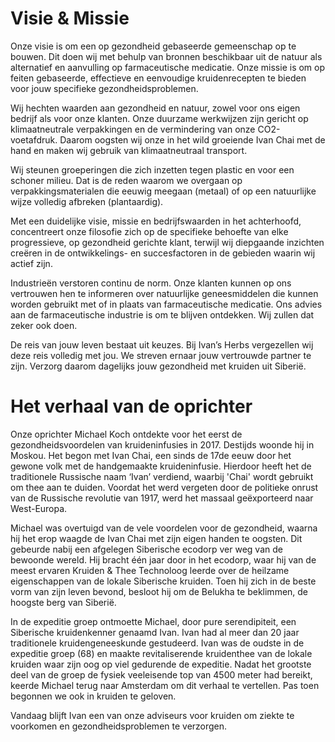 # Visie & Missie

Onze visie is om een op gezondheid gebaseerde gemeenschap op te bouwen. Dit doen wij met behulp van bronnen beschikbaar uit de natuur als alternatief en aanvulling op farmaceutische medicatie. Onze missie is om op feiten gebaseerde, effectieve en eenvoudige kruidenrecepten te bieden voor jouw specifieke gezondheidsproblemen. 

Wij hechten waarden aan gezondheid en natuur, zowel voor ons eigen bedrijf als voor onze klanten. Onze duurzame werkwijzen zijn gericht op klimaatneutrale verpakkingen en de vermindering van onze CO2-voetafdruk. Daarom oogsten wij onze in het wild groeiende Ivan Chai met de hand en maken wij gebruik van klimaatneutraal transport. 

Wij steunen groeperingen die zich inzetten tegen plastic en voor een schoner milieu. Dat is de reden waarom we overgaan op verpakkingsmaterialen die eeuwig meegaan (metaal) of op een natuurlijke wijze volledig afbreken (plantaardig).

Met een duidelijke visie, missie en bedrijfswaarden in het achterhoofd, concentreert onze filosofie zich op de specifieke behoefte van elke progressieve, op gezondheid gerichte klant, terwijl wij diepgaande inzichten creëren in de ontwikkelings- en succesfactoren in de gebieden waarin wij actief zijn.  

Industrieën verstoren continu de norm. Onze klanten kunnen op ons vertrouwen hen te informeren over natuurlijke geneesmiddelen die kunnen worden gebruikt met of in plaats van farmaceutische medicatie. Ons advies aan de farmaceutische industrie is om te blijven ontdekken. Wij zullen dat zeker ook doen.  

De reis van jouw leven bestaat uit keuzes. Bij Ivan’s Herbs vergezellen wij deze reis volledig met jou. We streven ernaar jouw vertrouwde partner te zijn. Verzorg daarom dagelijks jouw gezondheid met kruiden uit Siberië. 


# Het verhaal van de oprichter 

Onze oprichter Michael Koch ontdekte voor het eerst de gezondheidsvoordelen van kruideninfusies in 2017. Destijds woonde hij in Moskou. Het begon met Ivan Chai, een sinds de 17de eeuw door het gewone volk met de handgemaakte kruideninfusie. Hierdoor heeft het de traditionele Russische naam ‘Ivan’ verdiend, waarbij 'Chai' wordt gebruikt om thee aan te duiden. Voordat het werd vergeten door de politieke onrust van de Russische revolutie van 1917, werd het massaal geëxporteerd naar West-Europa. 

Michael was overtuigd van de vele voordelen voor de gezondheid, waarna hij het erop waagde de Ivan Chai met zijn eigen handen te oogsten. Dit gebeurde nabij een afgelegen Siberische ecodorp ver weg van de bewoonde wereld. Hij bracht één jaar door in het ecodorp, waar hij van de meest ervaren Kruiden & Thee Technoloog leerde over de heilzame eigenschappen van de lokale Siberische kruiden. Toen hij zich in de beste vorm van zijn leven bevond, besloot hij om de Belukha te beklimmen, de hoogste berg van Siberië. 

In de expeditie groep ontmoette Michael, door pure serendipiteit, een Siberische kruidenkenner genaamd Ivan. Ivan had al meer dan 20 jaar traditionele kruidengeneeskunde gestudeerd. Ivan was de oudste in de expeditie groep (68) en maakte revitaliserende kruidenthee van de lokale kruiden waar zijn oog op viel gedurende de expeditie. Nadat het grootste deel van de groep de fysiek veeleisende top van 4500 meter had bereikt, keerde Michael terug naar Amsterdam om dit verhaal te vertellen. Pas toen begonnen we ook in kruiden te geloven. 

Vandaag blijft Ivan een van onze adviseurs voor kruiden om ziekte te voorkomen en gezondheidsproblemen te verzorgen. 
